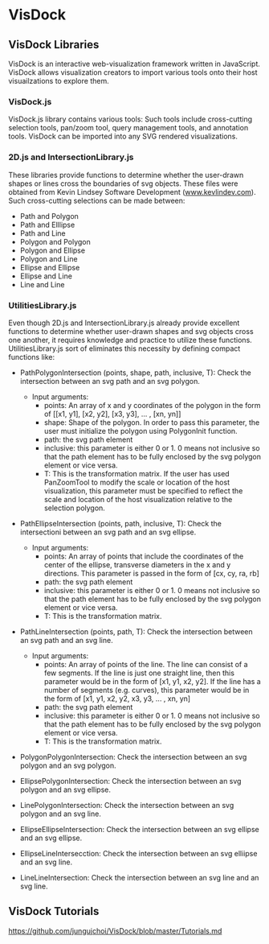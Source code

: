 VisDock
=======

VisDock Libraries
----------------------------------------------------------------------------------------------------
VisDock is an interactive web-visualization framework written in JavaScript. VisDock allows visualization creators to import various tools onto their host visuailzations to explore them.

### VisDock.js
VisDock.js library contains various tools: Such tools include cross-cutting selection tools, pan/zoom tool, query management tools, and annotation tools. VisDock can be imported into any SVG rendered visualizations.

### 2D.js and IntersectionLibrary.js
These libraries provide functions to determine whether the user-drawn shapes or lines cross the boundaries of svg objects. These files were obtained from Kevin Lindsey Software Development (www.kevlindev.com). 
Such cross-cutting selections can be made between:
- Path and Polygon
- Path and Elllipse
- Path and Line
- Polygon and Polygon
- Polygon and Ellipse
- Polygon and Line
- Ellipse and Ellipse
- Ellipse and Line
- Line and Line

### UtilitiesLibrary.js
Even though 2D.js and IntersectionLibrary.js already provide excellent functions to determine whether user-drawn shapes and svg objects cross one another, it requires knowledge and practice to utilize these functions. UtilitiesLibrary.js sort of eliminates this necessity by defining compact functions like:

- PathPolygonIntersection (points, shape, path, inclusive, T): Check the intersection between an svg path and an svg polygon.
  * Input arguments: 
    + points: An array of x and y coordinates of the polygon in the form of [[x1, y1], [x2, y2], [x3, y3], ... , [xn, yn]]
    + shape: Shape of the polygon. In order to pass this parameter, the user must initialize the polygon using PolygonInit function.
    + path: the svg path element
    + inclusive: this parameter is either 0 or 1. 0 means not inclusive so that the path element has to be fully enclosed by the svg polygon element or vice versa.
    + T: This is the transformation matrix. If the user has used PanZoomTool to modify the scale or location of the host visualization, this parameter must be specified to reflect the scale and location of the host visualization relative to the selection polygon.
    
- PathEllipseIntersection (points, path, inclusive, T): Check the intersectioni between an svg path and an svg ellipse.
  * Input arguments: 
    + points: An array of points that include the coordinates of the center of the ellipse, transverse diameters in the x and y directions. This parameter is passed in the form of [cx, cy, ra, rb]
    + path: the svg path element
    + inclusive: this parameter is either 0 or 1. 0 means not inclusive so that the path element has to be fully enclosed by the svg polygon element or vice versa.
    + T: This is the transformation matrix. 

- PathLineIntersection (points, path, T): Check the intersection between an svg path and an svg line.
  * Input arguments: 
    + points: An array of points of the line. The line can consist of a few segments. If the line is just one straight line, then this parameter would be in the form of [x1, y1, x2, y2]. If the line has a number of segments (e.g. curves), this parameter would be in the form of [x1, y1, x2, y2, x3, y3, ... , xn, yn]
    + path: the svg path element
    + inclusive: this parameter is either 0 or 1. 0 means not inclusive so that the path element has to be fully enclosed by the svg polygon element or vice versa.
    + T: This is the transformation matrix. 
    
- PolygonPolygonIntersection: Check the intersection between an svg polygon and an svg polygon.
- EllipsePolygonIntersection: Check the intersection between an svg polygon and an svg ellipse.
- LinePolygonIntersection: Check the intersection between an svg polygon and an svg line.
- EllipseEllipseIntersection: Check the intersection between an svg ellipse and an svg ellipse.
- EllipseLineIntersecction: Check the intersection between an svg elliipse and an svg line.
- LineLineIntersection: Check the intersection between an svg line and an svg line.

VisDock Tutorials
------------------------------------------------------------------------------------------------------
https://github.com/jungujchoi/VisDock/blob/master/Tutorials.md
